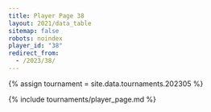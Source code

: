 ```yaml
---
title: Player Page 38
layout: 2021/data_table
sitemap: false
robots: noindex
player_id: "38"
redirect_from:
  - /2023/38/
---
```

{% assign tournament = site.data.tournaments.202305 %}

{% include tournaments/player_page.md %}
